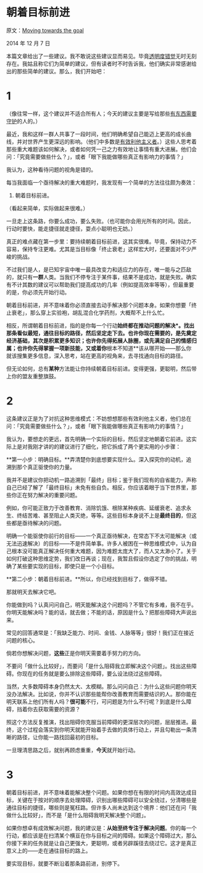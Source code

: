 # 朝着目标前进

原文：[Moving towards the goal](https://mindingourway.com/moving-towards-the-goal/)

2014 年 12 月 7 日

本篇文章给出了一些建议。我不敢说这些建议显而易见。毕竟[透明度错觉](http://en.wikipedia.org/wiki/Illusion_of_transparency)无时无刻存在。我姑且称它们为简单的建议，但有读者时不时告诉我，他们确实非常感谢给出的那些简单的建议。那么，我们开始吧：

# 1

（像往常一样，这个建议并不适合所有人；今天的建议主要是写给那些[有东西需要守护](http://lesswrong.com/lw/nb/something_to_protect/)的人的。）

最近，我和这样一群人共事了一段时间，他们明确希望自己能迈上更高的成长曲线，并对世界产生更深远的影响。（他们中多数是[有效利他主义者](http://www.ted.com/talks/peter_singer_the_why_and_how_of_effective_altruism?language=en)。）这些人思考着那些重大难题该如何解决，或者如何凭一己之力有效地让事情有重大进展。他们会问：「究竟需要做些什么？」，或者「眼下我能做哪些真正有影响力的事情？」

我认为，这种看待问题的视角是错的。

每当我面临一个亟待解决的重大难题时，我发现有一个简单的方法往往颇为奏效：

1. 朝着目标前进。

（看起来简单，实际做起来很难。）

一旦走上这条路，你要么成功，要么失败。（也可能你会用光所有的时间。因此，行动时要快，能走捷径就走捷径，耍点小聪明也无妨。）

真正的难点藏在第一步里：要持续朝着目标前进，这其实很难。毕竟，保持动力不容易，保持专注更难。尤其是当目标像「终止衰老」这样宏大时，还要面对不少严峻的挑战。

不过我们是人，是已知宇宙中唯一最具改变力和适应力的存在，唯一能与之匹敌的，就只有**一群**人类。当我们不停专注于某件事，结果不是成功，就是失败。确实有不计其数的建议可以帮助我们提高成功的几率（例如提高效率等等），但最重要的是，你必须先开始行动。

朝着目标前进，并不意味着你必须直接去动手解决那个问题本身。如果你想要「终止衰老」，那么穿上实验袍，胡乱混合化学药剂，大概帮不上什么忙。

相反，所谓朝着目标前进，指的是你每一个行动**始终都在推动问题的解决*。找出那条看似最短，通往目标的路径，然后坚定走下去。也许你现在需要的，是先奠定经济基础，其次是积累更多知识；也许你先得拓展人脉圈，或先满足自己的情感归属；也许你先得掌握一项新技能，又或着你**根本不知道**该从哪开始——那么你就该搜集更多信息，深入思考，站在更高的视角来，去寻找通向目标的路径。

但无论如何，总有**某种**方法能让你持续朝着目标前进。变得更强，更聪明，然后带上你的盟友重整旗鼓。

# 2

这条建议正是为了对抗这种思维模式：不妨想想那些有效利他主义者，他们总在问：「究竟需要做些什么？」，或者「眼下我能做哪些真正有影响力的事情？」

我认为，要想走的更远，首先明确一个实际的目标，然后坚定地朝着它前进。这实际上是对我刚才讲的的建议进行了细化，把它拆成了两个更实用的小步骤：

**第一小步：明确目标。**弄清楚你到底想要实现什么。深入探究你的动机，追溯到那个真正驱使你的力量。

我并不是建议你把动机一路追溯到「最终」目标；鉴于我们现有的自省能力，声称自己已经了解了「最终目标」未免有些自负。相反，你应该着眼于当下世界里，那些你正在努力解决的重要问题。

例如，你可能正致力于改善教育、消除饥饿、根除某种疾病、延缓衰老、追求永生、终结苦难、甚至阻止人类灭绝，等等。这些目标本身说不上是**最终目的**，但这些都是亟待解决的问题。

明确一个能驱使你前行的目标——一个真正亟待解决，在常态下不太可能解决（或无法迅速解决）的目标——不是件简单事。许多人被困在一种思维模式中，认为自己根本没可能真正解决任何重大难题，因为难题太庞大了，而人又太渺小了。关于如何打破这种思维定势，我们改日再谈；现在，我暂且假设你选定了你的挑战，明确了某些要实现的目标，即使只是一个小目标。

**第二小步：朝着目标前进。**所以，你已经找到目标了，做得不错。

那就明天去解决它吧。

你能做到吗？认真问问自己，明天能解决这个问题吗？不管它有多难，我不在乎。你明天能解决吗？能的话，就去做；不能的话，原因是什么？把那些障碍大声说出来。

常见的回答通常是：「我缺乏能力、时间、金钱、人脉等等」很好！我们正在接近问题的核心。

倘若你想解决问题，**这些**正是你明天需要着手努力的方向。

不要问「做什么比较好」，而要问「是什么阻碍我立即解决这个问题」。找出这些障碍。你现在的任务就是要么排除这些障碍，要么设法绕过这些障碍。

当然，大多数障碍本身仍然太大、太模糊。那么问问自己：为什么这些问题你明天没办法解决。比如说，你并不认识那些能帮你改善教育而需要结识的人。那你能在明天联系上他们所有人吗？**很可能**不行，可问题是为什么不行呢？到底是什么障碍，挡着你去获取需要的资源？

照这个方法反复推演，找出阻碍你克服当前障碍的更深层次的问题，层层推进。最终，这个过程会落实到你明天就能开始着手去做的具体行动上，并且勾勒出一条清晰的路径，让你能一路找回最初的目标。

一旦理清思路之后，就别再顾虑重重，**今天**就开始行动。

# 3

朝着目标前进，并不意味着能解决整个问题。如果你想在有限的时间内高效达成目标，关键在于按对的顺序去处理障碍，识别出哪些障碍可以安全绕过，分清哪些是通往目标的捷径，哪些则是冤枉路。但许多人尚未达到这个境界：他们还在问「我做什么比较好」，而不是「是什么阻碍我明天解决整个问题」。

如果你想卓有成效解决问题，我的建议是：**从始至终专注于解决问题**。你的每一个行动，都应该是在扫清某个横亘在你与目标之间的障碍。如果这个障碍过大，那么你接下来的任务就是让自己更强大，更聪明，或者另辟蹊径去绕过它。这才是真正意义上的——走在通往目标的路上。

要实现目标，就要不断沿着那条路前进，别停下。